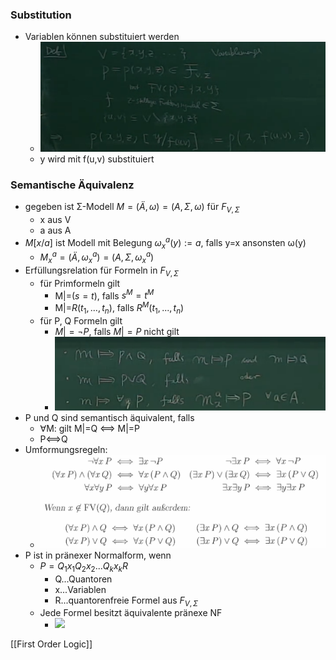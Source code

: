### Substitution
+ Variablen können substituiert werden
	+ ![](Pasted%20image%2020220411113248.png)
	+ y wird mit f(u,v) substituiert

### Semantische Äquivalenz
+ gegeben ist Σ-Modell $M=(Ä,ω)=(A,Σ,ω)$ für $F_{V,Σ}$
	+  x aus V
	+  a aus A
+  $M[x/a]$ ist Modell mit Belegung $ω_x^a(y):=a$, falls y=x ansonsten ω(y)
	+  $M^a_x=(Ä,ω_x^a)=(A,Σ,ω_x^a)$
+  Erfüllungsrelation für Formeln in $F_{V,Σ}$
	+  für Primformeln gilt
		+  M|=$(s=t)$, falls $s^M=t^M$
		+  M|=$R(t_1,...,t_n)$, falls $R^M(t_1,...,t_n)$
	+  für P, Q Formeln gilt
		+  $M|=¬P$, falls $M|=P$ nicht gilt
		+ ![](Pasted%20image%2020220411114800.png)
+  P und Q sind semantisch äquivalent, falls
	+ ∀M: gilt M|=Q <==> M|=P
	+ P<==>Q
+ Umformungsregeln:
	+ ![](Pasted%20image%2020220411142454.png)
+ P ist in pränexer Normalform, wenn
	+ $P=Q_1x_1Q_2x_2...Q_kx_kR$
		+ Q...Quantoren
		+ x...Variablen
		+ R...quantorenfreie Formel aus $F_{V,Σ}$
	+ Jede Formel besitzt äquivalente pränexe NF
		+ ![](Pasted%20image%2020220411143028.png)


[[First Order Logic]]